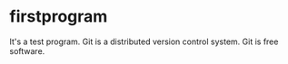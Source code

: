 # firstprogram
It's a test program.
Git is a distributed version control system.
Git is free software.
